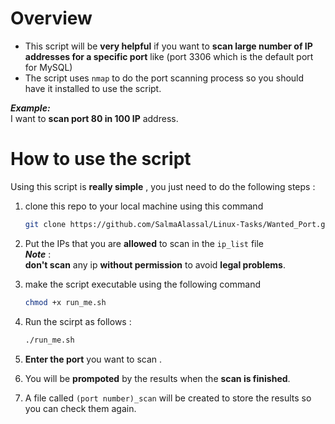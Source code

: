 # Overview 
- This script will be **very helpful** if you want to **scan large number of IP addresses for a specific port** like (port 3306 which is the default port for MySQL)
- The script uses `nmap` to do the port scanning process so you should have it installed to use the script.

***Example:***\
I want to **scan port 80 in 100 IP** address.

# How to use the script 
Using this script is **really simple** , you just need to do the following steps : 
1. clone this repo to your local machine using this command 
    ```bash
    git clone https://github.com/SalmaAlassal/Linux-Tasks/Wanted_Port.git
    ```

2. Put the IPs that you are **allowed** to scan in the `ip_list` file \
***Note*** :\
**don't scan** any ip **without permission** to avoid **legal problems**.

3. make the script executable using the following command 
    ```bash
    chmod +x run_me.sh
    ```

4. Run the scirpt as follows : 
    ```bash 
    ./run_me.sh
    ```
5. **Enter the port** you want to scan .

6. You will be **prompoted** by the results when the **scan is finished**.

7. A file called `(port number)_scan` will be created to store the results so you can check them again.
